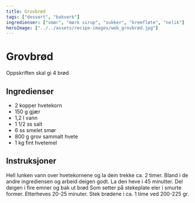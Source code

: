 ```yaml
---
title: Grovbrød
tags: ["dessert", "bakverk"]
ingredienser: ["smør", "mørk sirup", "sukker", "kremfløte", "nelik"]
heroImage: ["../../assets/recipe-images/web_grovbrød.jpg"]
---
```


# Grovbrød

Oppskriften skal gi 4 brød

## Ingredienser

- 2 kopper hvetekorn
- 150 g gjær
- 1,2 l vann
- 1 1/2 ss salt
- 6 ss smelet smør
- 800 g grov sammalt hvete
- 1 kg fint hvetemel

## Instruksjoner

Hell lunken vann over hvetekornene og la dem trekke ca. 2 timer. Bland i de andre ingrediensen og arbeid deigen godt. La den heve i 45 minutter. Del deigen i fire emner og bak ut brød Som setter på stekeplate eler i smurte former. Etterheves 20-25 minuter. Stek brødene i ca. 1 time ved 200-225 gr.
